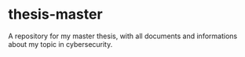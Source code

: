 # thesis-master
A repository for my master thesis, with all documents and informations about my topic in cybersecurity.
